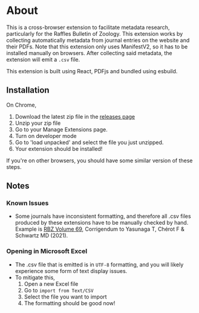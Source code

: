 # About

This is a cross-browser extension to facilitate metadata research, particularly for the Raffles Bulletin of Zoology. This extension works by collecting automatically metadata from journal entries on the website and their PDFs. Note that this extension only uses ManifestV2, so it has to be installed manually on browsers. After collecting said metadata, the extension will emit a `.csv` file.

This extension is built using React, PDFjs and bundled using esbuild.

## Installation
On Chrome,
1. Download the latest zip file in the [releases page](https://github.com/Yongbeom-Kim/academic-review-extension/releases)
2. Unzip your zip file
3. Go to your Manage Extensions page.
4. Turn on developer mode
5. Go to 'load unpacked' and select the file you just unzipped.
6. Your extension should be installed!

If you're on other browsers, you should have some similar version of these steps.

## Notes
### Known Issues
- Some journals have inconsistent formatting, and therefore all .csv files produced by these extensions have to be manually checked by hand. Example is [RBZ Volume 69](https://lkcnhm.nus.edu.sg/publications/raffles-bulletin-of-zoology/volumes/volume-69/), Corrigendum to Yasunaga T, Chérot F & Schwartz MD (2021).

### Opening in Microsoft Excel
- The .csv file that is emitted is in `UTF-8` formatting, and you will likely experience some form of text display issues.
- To mitigate this,
  1. Open a new Excel file
  2. Go to `import from Text/CSV`
  3. Select the file you want to import
  4. The formatting should be good now!
